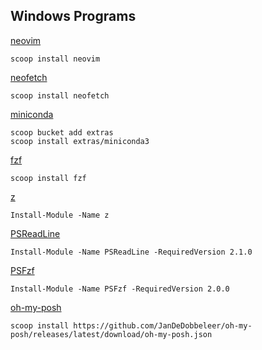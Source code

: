 ## Windows Programs

[neovim](https://github.com/neovim/neovim/wiki/Installing-Neovim)
```
scoop install neovim
```
    
[neofetch](https://github.com/dylanaraps/neofetch)
```
scoop install neofetch
```

[miniconda](https://docs.conda.io/en/latest/miniconda.html#windows-installers)
```
scoop bucket add extras
scoop install extras/miniconda3
```

[fzf](https://github.com/junegunn/fzf)
```
scoop install fzf
```

[z](https://www.powershellgallery.com/packages/z/1.1.13)
```
Install-Module -Name z
```

[PSReadLine](https://www.powershellgallery.com/packages/PSReadLine/2.1.0)
```
Install-Module -Name PSReadLine -RequiredVersion 2.1.0
```

[PSFzf](https://www.powershellgallery.com/packages/PSFzf/2.0.0)
```
Install-Module -Name PSFzf -RequiredVersion 2.0.0
```

[oh-my-posh](https://ohmyposh.dev/docs/installation/windows)
```
scoop install https://github.com/JanDeDobbeleer/oh-my-posh/releases/latest/download/oh-my-posh.json
```